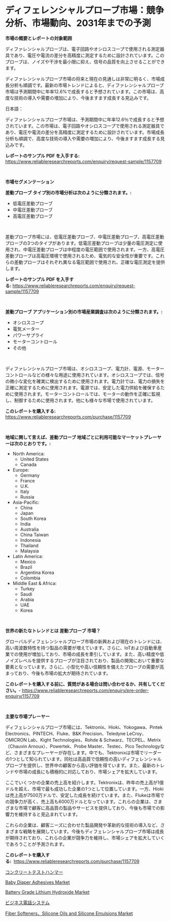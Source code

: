 <p><h1>ディフェレンシャルプローブ市場：競争分析、市場動向、2031年までの予測</h1></p><p><strong>市場の概要とレポートの対象範囲</strong></p>
<p><p>ディファレンシャルプローブは、電子回路やオシロスコープで使用される測定器具であり、電圧や電流の差分を高精度に測定するために設計されています。このプローブは、ノイズや干渉を最小限に抑え、信号の品質を向上させることができます。</p><p>ディファレンシャルプローブ市場の将来と現在の見通しは非常に明るく、市場成長分析も順調です。最新の市場トレンドによると、ディファレンシャルプローブ市場は予測期間中に年率12.6%で成長すると予想されています。この市場は、高度な技術の導入や需要の増加により、今後ますます成長する見込みです。</p><p>日本語：</p><p>ディファレンシャルプローブ市場は、予測期間中に年率12.6％で成長すると予想されています。この市場は、電子回路やオシロスコープで使用される測定器具であり、電圧や電流の差分を高精度に測定するために設計されています。市場成長分析も順調で、高度な技術の導入や需要の増加により、今後ますます成長する見込みです。</p></p>
<p><strong>レポートのサンプル PDF を入手する:</strong> <a href="https://www.reliableresearchreports.com/enquiry/request-sample/1157709">https://www.reliableresearchreports.com/enquiry/request-sample/1157709</a></p>
<p>&nbsp;</p>
<p><strong>市場セグメンテーション</strong></p>
<p><strong>差動プローブ タイプ別の市場分析は次のように分類されます。:</strong></p>
<p><ul><li>低電圧差動プローブ</li><li>中電圧差動プローブ</li><li>高電圧差動プローブ</li></ul></p>
<p>&nbsp;</p>
<p><p>差動プローブ市場には、低電圧差動プローブ、中電圧差動プローブ、高電圧差動プローブの3つのタイプがあります。低電圧差動プローブは少量の電圧測定に使用され、中電圧差動プローブは中程度の電圧範囲で使用されます。一方、高電圧差動プローブは高電圧環境で使用されるため、電気的な安全性が重要です。これらの差動プローブはそれぞれ異なる電圧範囲で使用され、正確な電圧測定を提供します。</p></p>
<p><strong>レポートのサンプル PDF を入手する:</strong>&nbsp;<a href="https://www.reliableresearchreports.com/enquiry/request-sample/1157709">https://www.reliableresearchreports.com/enquiry/request-sample/1157709</a></p>
<p>&nbsp;</p>
<p><strong> 差動プローブ アプリケーション別の市場産業調査は次のように分類されます。:</strong></p>
<p><ul><li>オシロスコープ</li><li>電気メーター</li><li>パワーサプライ</li><li>モーターコントロール</li><li>その他</li></ul></p>
<p>&nbsp;</p>
<p><p>ディファレンシャルプローブ市場は、オシロスコープ、電力計、電源、モーターコントロールなどの様々な用途に使用されています。オシロスコープでは、信号の微小な変化を確実に検出するために使用されます。電力計では、電力の損失を正確に測定するために使用されます。電源では、安定した電力供給を確保するために使用されます。モーターコントロールでは、モーターの動作を正確に監視し、制御するために使用されます。他にも様々な市場で使用されています。</p></p>
<p><strong>このレポートを購入する:</strong>&nbsp; <a href="https://www.reliableresearchreports.com/purchase/1157709">https://www.reliableresearchreports.com/purchase/1157709</a></p>
<p>&nbsp;</p>
<p><strong>地域に関して言えば、差動プローブ 地域ごとに利用可能なマーケットプレーヤーは次のとおりです。:</strong></p>
<p><ul>
    <li>
        North America:
        <ul>
            <li>United States</li>
            <li>Canada</li>
        </ul>
    </li>
    <li>
        Europe:
        <ul>
            <li>Germany</li>
            <li>France</li>
            <li>U.K.</li>
            <li>Italy</li>
            <li>Russia</li>
        </ul>
    </li>
    <li>
        Asia-Pacific:
        <ul>
            <li>China</li>
            <li>Japan</li>
            <li>South Korea</li>
            <li>India</li>
            <li>Australia</li>
            <li>China Taiwan</li>
            <li>Indonesia</li>
            <li>Thailand</li>
            <li>Malaysia</li>
        </ul>
    </li>
    <li>
        Latin America:
        <ul>
            <li>Mexico</li>
            <li>Brazil</li>
            <li>Argentina Korea</li>
            <li>Colombia</li>
        </ul>
    </li>
    <li>
        Middle East & Africa:
        <ul>
            <li>Turkey</li>
            <li>Saudi</li>
            <li>Arabia</li>
            <li>UAE</li>
            <li>Korea</li>
        </ul>
    </li>
    </ul></p>
<p>&nbsp;</p>
<p><strong>世界の新たなトレンドとは 差動プローブ 市場？</strong></p>
<p><p>グローバルディフェレンシャルプローブ市場の新興および現在のトレンドには、高い周波数特性を持つ製品の需要が増えています。さらに、IoTおよび自動車産業での使用が増加しており、市場の成長を牽引しています。また、高い精度や低ノイズレベルを提供するプローブが注目されており、製品の開発において重要な要素となっています。さらに、小型化や高い信頼性を備えたプローブの需要が高まっており、今後も市場の拡大が期待されています。</p></p>
<p><strong>このレポートを購入する前に、質問がある場合は問い合わせるか、共有してください。</strong>- <a href="https://www.reliableresearchreports.com/enquiry/pre-order-enquiry/1157709">https://www.reliableresearchreports.com/enquiry/pre-order-enquiry/1157709</a></p>
<p>&nbsp;</p>
<p><strong>主要な市場プレーヤー</strong></p>
<p><p>ディフェレンシャルプローブ市場には、Tektronix、Hioki、Yokogawa、Pintek Electronics、PINTECH、Fluke、B&K Precision、Teledyne LeCroy、OMICRON Lab、Kight Technologies、Rohde & Schwarz、TECPEL、Metrix（Chauvin Arnoux）、Powertek、Probe Master、Testec、Pico Technologyなど、さまざまなプレーヤーが存在します。中でも、Tektronixは市場でリーダーの1つとして知られています。同社は高品質で信頼性の高いディフェレンシャルプローブを提供し、世界中の顧客から高い評価を得ています。また、最新のトレンドや市場の成長にも積極的に対応しており、市場シェアを拡大しています。</p><p>ここでいくつかの企業の売上高を紹介します。Tektronixは、昨年の売上高が1億ドルを超え、市場で最も成功した企業の1つとして位置しています。一方、Hiokiは売上高が7500万ドルで、安定した成長を続けています。また、Flukeは市場での競争力が高く、売上高も6000万ドルとなっています。これらの企業は、さまざまな市場で顧客に高品質の製品やサービスを提供しており、今後も市場での影響力を維持すると見込まれています。</p><p>これらの企業は、顧客ニーズに合わせた製品開発や革新的な技術の導入など、さまざまな戦略を展開しています。今後もディフェレンシャルプローブ市場は成長が期待されており、これらの企業が競争力を維持し、市場シェアを拡大していくであろうことが予測されます。</p></p>
<p><strong>このレポートを購入する:</strong>&nbsp;&nbsp;<a href="https://www.reliableresearchreports.com/purchase/1157709">https://www.reliableresearchreports.com/purchase/1157709</a></p>
<p><p><a href="https://github.com/bevdtkn4419963/Market-Research-Report-List-1/blob/main/6823915190916.md">コンクリートテストハンマー</a></p><p><a href="https://three-jumbo-f6d.notion.site/Baby-Diaper-Adhesives-Market-Size-Global-Industry-Overview-Market-Segmentation-and-Forecast-2024--fcee28d791b54788b0787bcfd4d2c8dc">Baby Diaper Adhesives Market</a></p><p><a href="https://issuu.com/reportprime-2/docs/battery-grade-lithium-hydroxide-market-size-2030.p">Battery Grade Lithium Hydroxide Market</a></p><p><a href="https://github.com/lababdou/Market-Research-Report-List-2/blob/main/1805237190915.md">ビジネス電話システム</a></p><p><a href="https://view.publitas.com/reportprime-1/global-fiber-softeners-silicone-oils-and-silicone-emulsions-market-size-and-market-trends-insights-and-projections-from-2023-to-2030/">Fiber Softeners、Silicone Oils and Silicone Emulsions Market</a></p></p>
